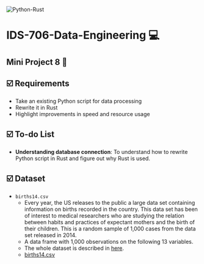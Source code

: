 ![Python-Rust](https://github.com/nogibjj/IDS706-Mini-Project-8-sp699/actions/workflows/python-rust.yml/badge.svg)
# IDS-706-Data-Engineering :computer:

## Mini Project 8 :page_facing_up: 

## :ballot_box_with_check: Requirements
* Take an existing Python script for data processing</br>
* Rewrite it in Rust</br>
* Highlight improvements in speed and resource usage

## :ballot_box_with_check: To-do List
* __Understanding database connection__: To understand how to rewrite Python script in Rust and figure out why Rust is used.</br>

## :ballot_box_with_check: Dataset
* `births14.csv`
  - Every year, the US releases to the public a large data set containing information on births recorded in the country. This data set has been of interest to medical researchers who are studying the relation between habits and practices of expectant mothers and the birth of their children. This is a random sample of 1,000 cases from the data set released in 2014.
  - A data frame with 1,000 observations on the following 13 variables.</br>
  - The whole dataset is described in [here](https://www.openintro.org/data/index.php?data=births14).
  - [births14.csv](https://github.com/nogibjj/IDS706-Mini-Project-8-sp699/blob/main/births14.csv)

